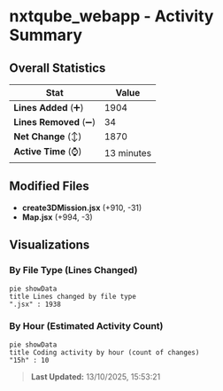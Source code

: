 # nxtqube_webapp - Activity Summary 

## Overall Statistics

| Stat                   | Value                                                             |
| ---------------------- | ----------------------------------------------------------------- |
| **Lines Added** (➕)   | 1904                                          |
| **Lines Removed** (➖) | 34                                        |
| **Net Change** (↕)    | 1870                |
| **Active Time** (⌚)   | 13 minutes |


## Modified Files
- **create3DMission.jsx** (+910, -31)
- **Map.jsx** (+994, -3)

## Visualizations

### By File Type (Lines Changed)

```mermaid
pie showData
title Lines changed by file type
".jsx" : 1938
```

### By Hour (Estimated Activity Count)

```mermaid
pie showData
title Coding activity by hour (count of changes)
"15h" : 10
```


> **Last Updated:** 13/10/2025, 15:53:21